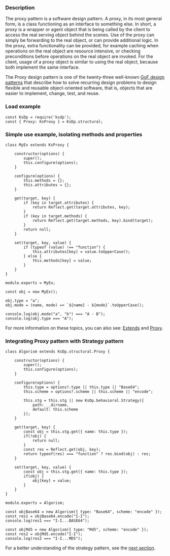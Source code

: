 ### Description

The proxy pattern is a software design pattern. A proxy, in its most general form, is a class functioning as an interface to something else. In short, a proxy is a wrapper or agent object that is being called by the client to access the real serving object behind the scenes. Use of the proxy can simply be forwarding to the real object, or can provide additional logic. In the proxy, extra functionality can be provided, for example caching when operations on the real object are resource intensive, or checking preconditions before operations on the real object are invoked. For the client, usage of a proxy object is similar to using the real object, because both implement the same interface.

The Proxy design pattern is one of the twenty-three well-known [GoF design patterns](https://en.wikipedia.org/wiki/Design_Patterns) that describe how to solve recurring design problems to design flexible and reusable object-oriented software, that is, objects that are easier to implement, change, test, and reuse.

### Load example
```Js
const KsDp = require('ksdp');
const { Proxy: KsProxy } = KsDp.structural;
```

### Simple use example, isolating methods and properties
```Js
class MyEx extends KsProxy {

    constructor(options) {
        super();
        this.configure(options);
    }

    configure(options) {
        this.methods = {};
        this.attributes = {};
    }

    get(target, key) {
        if (key in target.attributes) {
            return Reflect.get(target.attributes, key);
        }
        if (key in target.methods) {
            return Reflect.get(target.methods, key).bind(target);
        }
        return null;
    }

    set(target, key, value) {
        if (typeof (value) !== "function") {
            this.attributes[key] = value.toUpperCase();
        } else {
            this.methods[key] = value;
        }
    }
}

module.exports = MyEx;
```
```Js
const obj = new MyEx();

obj.type = "a";
obj.mode = (name, mode) => `${name} - ${mode}`.toUpperCase();

console.log(obj.mode("a", "b") === "A - B");
console.log(obj.type === "A");
```
For more information on these topics, you can also see: [Extends](https://developer.mozilla.org/en-US/docs/Web/JavaScript/Reference/Classes/extends) and [Proxy](https://developer.mozilla.org/es/docs/Web/JavaScript/Reference/Global_Objects/Proxy). 

### Integrating Proxy pattern with Strategy pattern 
```Js
class Algorism extends KsDp.structural.Proxy {

    constructor(options) {
        super();
        this.configure(options);
    }

    configure(options) {
        this.type = options?.type || this.type || "Base64";
        this.scheme = options?.scheme || this.scheme || "encode";

        this.stg = this.stg || new KsDp.behavioral.Strategy({
            path: __dirname,
            default: this.scheme
        });
    }

    get(target, key) {
        const obj = this.stg.get({ name: this.type });
        if(!obj) {
            return null;
        }
        const res = Reflect.get(obj, key);
        return typeof(res) === "function" ? res.bind(obj) : res;
    }

    set(target, key, value) {
        const obj = this.stg.get({ name: this.type });
        if(obj) {
            obj[key] = value;
        }
    }
}

module.exports = Algorism;
```
```Js
const objBase64 = new Algorism({ type: "Base64", scheme: "encode" });
const res1 = objBase64.encode("I-I");
console.log(res1 === "I-I...BASE64");

const objMd5 = new Algorism({ type: "Md5", scheme: "encode" });
const res2 = objMd5.encode("I-I");
console.log(res2 === "I-I...MD5");
```
For a better understanding of the strategy pattern, see the [next section](behavioral.strategy.md).